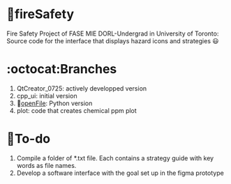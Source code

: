 # :fire_engine:fireSafety
Fire Safety Project of FASE MIE DORL-Undergrad in University of Toronto:
Source code for the interface that displays hazard icons and strategies :smiley:

# :octocat:Branches
1. QtCreator_0725: actively developped version
2. cpp_ui: initial version
3. :open_file_folder:[openFile](../openFile/README.md): Python version
4. plot: code that creates chemical ppm plot

# :round_pushpin:To-do
1. Compile a folder of *.txt file. Each contains a strategy guide with key words as file names.
2. Develop a software interface with the goal set up in the figma prototype
